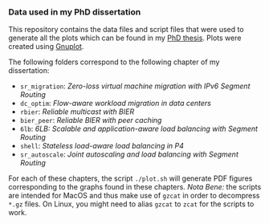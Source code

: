 ### Data used in my PhD dissertation

This repository contains the data files and script files that were used to generate all the plots which can be found in my [PhD thesis](#).
Plots were created using [Gnuplot](http://www.gnuplot.info). 

The following folders correspond to the following chapter of my dissertation:

* `sr_migration`: _Zero-loss virtual machine migration with IPv6 Segment Routing_
* `dc_optim`: _Flow-aware workload migration in data centers_
* `rbier`: _Reliable multicast with BIER_
* `bier_peer`: _Reliable BIER with peer caching_
* `6lb`: _6LB: Scalable and application-aware load balancing with Segment Routing_
* `shell`: _Stateless load-aware load balancing in P4_
* `sr_autoscale`: _Joint autoscaling and load balancing with Segment Routing_

For each of these chapters, the script `./plot.sh` will generate PDF figures corresponding to the graphs found in these chapters. *Nota Bene:* the scripts are intended for MacOS and thus make use of `gzcat` in order to decompress `*.gz` files. On Linux, you might need to alias `gzcat` to `zcat` for the scripts to work.

